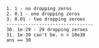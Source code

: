     1. 1 - no dropping zeros
    2. 0.1 - one dropping zeros
    3. 0.01 - two dropping zeroes
    --------------------------------
    30. 1e-29 - 29 dropping zeroes
    31. 1e-30 can't be. n < 10e30
    ans == 30
